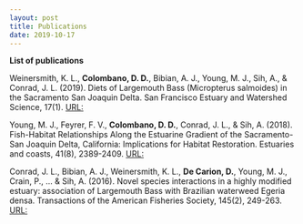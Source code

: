 ```yaml
---
layout: post
title: Publications
date: 2019-10-17
---
```


**List of publications**

Weinersmith, K. L., **Colombano, D. D.**, Bibian, A. J., Young, M. J., Sih, A., & Conrad, J. L. (2019). Diets of Largemouth Bass (Micropterus salmoides) in the Sacramento San Joaquin Delta. San Francisco Estuary and Watershed Science, 17(1). [URL:](https://escholarship.org/uc/item/9mn0v9qb)

Young, M. J., Feyrer, F. V., **Colombano, D. D.**, Conrad, J. L., & Sih, A. (2018). Fish-Habitat Relationships Along the Estuarine Gradient of the Sacramento-San Joaquin Delta, California: Implications for Habitat Restoration. Estuaries and coasts, 41(8), 2389-2409. [URL:](https://link.springer.com/article/10.1007/s12237-018-0417-4)

Conrad, J. L., Bibian, A. J., Weinersmith, K. L., **De Carion, D.**, Young, M. J., Crain, P., ... & Sih, A. (2016). Novel species interactions in a highly modified estuary: association of Largemouth Bass with Brazilian waterweed Egeria densa. Transactions of the American Fisheries Society, 145(2), 249-263. [URL:](https://www.tandfonline.com/doi/full/10.1080/00028487.2015.1114521)

